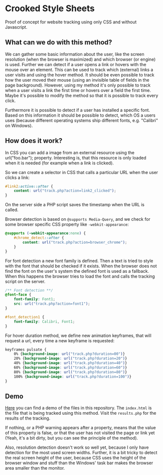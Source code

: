 # Crooked Style Sheets

Proof of concept for website tracking using only CSS and without Javascript.

## What can we do with this method?
We can gather some basic information about the user, like the screen resolution (when the browser is maximized) and which browser (or engine) is used.
Further we can detect if a user opens a link or hovers with the mouse over an element. This can be used to track which (external) links a user visits and using the hover method. It should be even possible to track how the user moved their mouse (using an invisible table of fields in the page background). However, using my method it's only possible to track when a user visits a link the first time or hovers over a field the first time. Maybe it's possible to modify the method so that it is possible to track every click.

Furthermore it is possible to detect if a user has installed a specific font. Based on this information it should be possible to detect, which OS a users uses (because different operating systems ship different fonts, e.g. "Calibri" on Windows).

## How does it work?

In CSS you can add a image from an external resource using the url("foo.bar"); property. Interesting is, that this resource is only loaded when it is needed (for example when a link is clicked).

So we can create a selector in CSS that calls a particular URL when the user clicks a link:

```CSS
#link2:active::after {
    content: url("track.php?action=link2_clicked");
}
```

On the server side a PHP script saves the timestamp when the URL is called.

Browser detection is based on `@supports Media-Query`, and we check for some browser specific CSS property like `-webkit-appearance`:

```CSS
@supports (-webkit-appearance:none) {
    #chrome_detect::after {
        content: url("track.php?action=browser_chrome");
    }
}
```

For font detection a new font family is defined. Then a text is tried to style with the font that should be checked if it exists. When the browser does not find the font on the user's system the defined font is used as a fallback. When this happens the browser tries to load the font and calls the tracking script on the server.

```CSS
/** Font detection **/
@font-face {
    font-family: Font1;
    src: url("track.php?action=font1");
}

#font_detection1 {
    font-family: Calibri, Font1;
}
```

For hover duration method, we define new animation keyframes, that will request a url, every time a new keyframe is requested:

```CSS
keyframes pulsate {
    0% {background-image: url("track.php?duration=00")}
    20% {background-image: url("track.php?duration=20")}
    40% {background-image: url("track.php?duration=40")}
    60% {background-image: url("track.php?duration=60")}
    80% {background-image: url("track.php?duration=80")}
    100% {background-image: url("track.php?duration=100")}
}
```

## Demo
[Here](http://crookedss.bplaced.net/) you can find a demo of the files in this repository. The `index.html` is the file that is being tracked using this method. Visit the `results.php` for the results of the tracking. 

If nothing, or a PHP warning appears after a property, means that the value of this property is false, or that the user has not visited the page or link yet (Yeah, it's a bit dirty, but you can see the principle of the method). 

Also, resolution detection doesn't work so well yet, because I only have detection for the most used screen widths. Further, it is a bit tricky to detect the real screen height of the user, because CSS uses the height of the browser window and stuff than the Windows' task bar makes the browser area smaller than the monitor.

